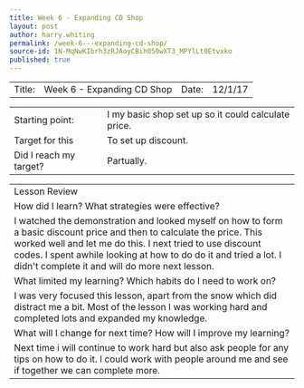 ```yaml
---
title: Week 6 - Expanding CD Shop
layout: post
author: harry.whiting
permalink: /week-6---expanding-cd-shop/
source-id: 1N-MqNwKIbrh3zRJAoyCBih050wXT3_MPYlLt0Etvxko
published: true
---
```

<table>
  <tr>
    <td>Title:</td>
    <td>Week 6 - Expanding CD Shop</td>
    <td> Date:  </td>
    <td>12/1/17</td>
  </tr>
</table>


<table>
  <tr>
    <td>Starting point:</td>
    <td>I my basic shop set up so it could calculate price.</td>
  </tr>
  <tr>
    <td>Target for this </td>
    <td>To set up discount.</td>
  </tr>
  <tr>
    <td>Did I reach my target? </td>
    <td>Partually. </td>
  </tr>
</table>


<table>
  <tr>
    <td>Lesson Review</td>
  </tr>
  <tr>
    <td>How did I learn? What strategies were effective? </td>
  </tr>
  <tr>
    <td>I watched the demonstration and looked myself on how to form a basic discount price and then to calculate the price. This worked well and let me do this. I next tried to use discount codes. I spent awhile looking at how to do do it and tried a lot. I didn't complete it and will do more next lesson.</td>
  </tr>
  <tr>
    <td>What limited my learning? Which habits do I need to work on? </td>
  </tr>
  <tr>
    <td>I was very focused this lesson, apart from the snow which did distract me a bit. Most of the lesson I was working hard and completed lots and expanded my knowledge.</td>
  </tr>
  <tr>
    <td>What will I change for next time? How will I improve my learning?</td>
  </tr>
  <tr>
    <td>Next time i will continue to work hard but also ask people for any tips on how to do it. I could work with people around me and see if together we can complete more.</td>
  </tr>
</table>


